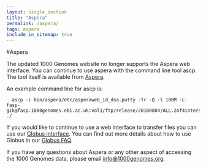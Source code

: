 ```yaml
---
layout: single_section
title: "Aspera"
permalink: /aspera/
tags: aspera
include_in_sitemap: true
---
```

#Aspera

The updated 1000 Genomes website no longer supports the Aspera web interface. You can continue to use aspera with the command line tool ascp. The tool itself is available from [Aspera](http://asperasoft.com/software/transfer-clients/connect-web-browser-plug-in/). 

An example command line for ascp is:

      ascp -i bin/aspera/etc/asperaweb_id_dsa.putty -Tr -Q -l 100M -L- fasp-g1k@fasp.1000genomes.ebi.ac.uk:vol1/ftp/release/20100804/ALL.2of4intersection.20100804.genotypes.vcf.gz ./

If you would like to continue to use a web interface to transfer files you can use our [Globus interface](http://toolkit.globus.org/toolkit/docs/latest-stable/gridftp/). You can find out more details about how to use Globus in our [Globus FAQ](http://www.1000genomes.org/faq/can-i-access-1000-genomes-data-globus-online).

If you have any questions about Aspera or any other aspect of accessing the 1000 Genomes data, please email [info@1000genomes.org](mailto:info@1000genomes.org).
